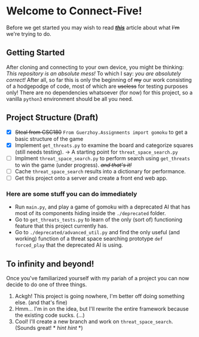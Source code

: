 # Welcome to Connect-Five!

Before we get started you may wish to read **_[this](https://www.researchgate.net/publication/2252447_Go-Moku_and_Threat_Space_Search "(PDF) Go-Moku and Threat-Space Search")_** article about what ~~I'm~~ we're trying to do.

## Getting Started

After cloning and connecting to your own device, you might be thinking: *This repository is an absolute mess!*
To which I say: *you are absolutely correct!*
After all, so far this is only the beginning of ~~my~~ our work consisting of a hodgepodge of code, most of which are ~~useless~~ for testing purposes only!
There are no dependencies whatsoever (for now) for this project, so a vanilla `python3` environment should be all you need.

## Project Structure (Draft)

- [x] ~~Steal from CSC180~~ `From Guerzhoy.Assignments import gomoku` to get a basic structure of the game
- [x] Implement `get_threats.py` to examine the board and categorize squares (still needs testing). → A starting point for `threat_space_search.py`
- [ ] Implment `threat_space_search.py` to perform search using `get_threats` to win the game (under progress). ~~_and that's it!_~~
- [ ] Cache `threat_space_search` results into a dictionary for performance.
- [ ] Get this project onto a server and create a front end web app.

### Here are some stuff you can do immediately

- Run `main.py`, and play a game of gomoku with a deprecated AI that has most of its components hiding inside the `./deprecated` folder.
- Go to `get_threats_tests.py` to learn of the only (sort of) functioning feature that this project currently has.
- Go to `./deprecated/advanced_util.py` and find the only useful (and working) function of a threat space searching prototype `def forced_play` that the deprecated AI is using.

## To infinity and beyond!

Once you've familiarized yourself with my pariah of a project you can now decide to do one of three things.
1. Ackgh! This project is going nowhere, I'm better off doing something else. (and that's fine)
2. Hmm... I'm in on the idea, but I'll rewrite the entire framework because the existing code sucks. (...)
3. Cool! I'll create a new branch and work on `threat_space_search`. (Sounds great! * *hint hint* *)

